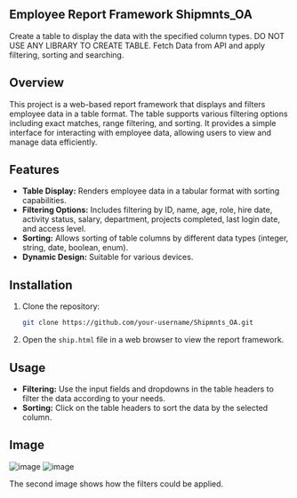 ## Employee Report Framework Shipmnts_OA
Create a table to display the data with the specified column types. DO NOT USE ANY LIBRARY TO CREATE TABLE. Fetch Data from API and apply filtering, sorting and searching.


## Overview

This project is a web-based report framework that displays and filters employee data in a table format. The table supports various filtering options including exact matches, range filtering, and sorting. It provides a simple interface for interacting with employee data, allowing users to view and manage data efficiently.

## Features
- **Table Display:** Renders employee data in a tabular format with sorting capabilities.
- **Filtering Options:** Includes filtering by ID, name, age, role, hire date, activity status, salary, department, projects completed, last login date, and access level.
- **Sorting:** Allows sorting of table columns by different data types (integer, string, date, boolean, enum).
- **Dynamic Design:** Suitable for various devices.

## Installation
1. Clone the repository:

    ```bash
    git clone https://github.com/your-username/Shipmnts_OA.git
    ```
2.  Open the `ship.html` file in a web browser to view the report framework.

## Usage

- **Filtering:** Use the input fields and dropdowns in the table headers to filter the data according to your needs.
- **Sorting:** Click on the table headers to sort the data by the selected column.


## Image

![image](https://github.com/user-attachments/assets/42862275-9d14-4f71-85d0-2a97c84809da)
![image](https://github.com/user-attachments/assets/fd77a075-29ab-4fa0-984c-81399d254c45)

The second image shows how the filters could be applied.



